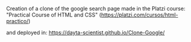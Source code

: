Creation of a clone of the google search page made in the Platzi course: "Practical Course of HTML and CSS" (https://platzi.com/cursos/html-practico/)

and deployed in:
  https://dayta-scientist.github.io/Clone-Google/
